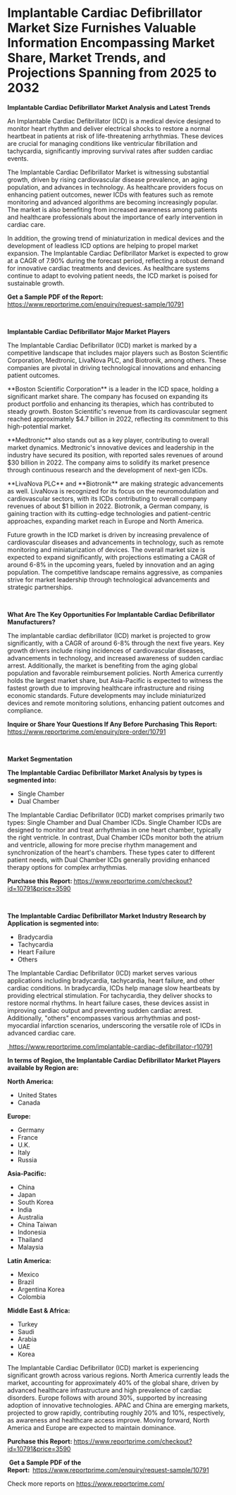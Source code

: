 <p><h1>Implantable Cardiac Defibrillator Market Size Furnishes Valuable Information Encompassing Market Share, Market Trends, and Projections Spanning from 2025 to 2032</h1></p><p><strong>Implantable Cardiac Defibrillator Market Analysis and Latest Trends</strong></p>
<p><p>An Implantable Cardiac Defibrillator (ICD) is a medical device designed to monitor heart rhythm and deliver electrical shocks to restore a normal heartbeat in patients at risk of life-threatening arrhythmias. These devices are crucial for managing conditions like ventricular fibrillation and tachycardia, significantly improving survival rates after sudden cardiac events.</p><p>The Implantable Cardiac Defibrillator Market is witnessing substantial growth, driven by rising cardiovascular disease prevalence, an aging population, and advances in technology. As healthcare providers focus on enhancing patient outcomes, newer ICDs with features such as remote monitoring and advanced algorithms are becoming increasingly popular. The market is also benefiting from increased awareness among patients and healthcare professionals about the importance of early intervention in cardiac care.</p><p>In addition, the growing trend of miniaturization in medical devices and the development of leadless ICD options are helping to propel market expansion. The Implantable Cardiac Defibrillator Market is expected to grow at a CAGR of 7.90% during the forecast period, reflecting a robust demand for innovative cardiac treatments and devices. As healthcare systems continue to adapt to evolving patient needs, the ICD market is poised for sustainable growth.</p></p>
<p><strong>Get a Sample PDF of the Report:&nbsp;</strong> <a href="https://www.reportprime.com/enquiry/request-sample/10791?utm_campaign=2444&utm_medium=2&utm_source=Github&utm_content=ia&utm_term=20032025&utm_id=implantable-cardiac-defibrillator">https://www.reportprime.com/enquiry/request-sample/10791</a></p>
<p>&nbsp;</p>
<p><strong>Implantable Cardiac Defibrillator Major Market Players</strong></p>
<p><p>The Implantable Cardiac Defibrillator (ICD) market is marked by a competitive landscape that includes major players such as Boston Scientific Corporation, Medtronic, LivaNova PLC, and Biotronik, among others. These companies are pivotal in driving technological innovations and enhancing patient outcomes.</p><p>**Boston Scientific Corporation** is a leader in the ICD space, holding a significant market share. The company has focused on expanding its product portfolio and enhancing its therapies, which has contributed to steady growth. Boston Scientific's revenue from its cardiovascular segment reached approximately $4.7 billion in 2022, reflecting its commitment to this high-potential market.</p><p>**Medtronic** also stands out as a key player, contributing to overall market dynamics. Medtronic's innovative devices and leadership in the industry have secured its position, with reported sales revenues of around $30 billion in 2022. The company aims to solidify its market presence through continuous research and the development of next-gen ICDs.</p><p>**LivaNova PLC** and **Biotronik** are making strategic advancements as well. LivaNova is recognized for its focus on the neuromodulation and cardiovascular sectors, with its ICDs contributing to overall company revenues of about $1 billion in 2022. Biotronik, a German company, is gaining traction with its cutting-edge technologies and patient-centric approaches, expanding market reach in Europe and North America.</p><p>Future growth in the ICD market is driven by increasing prevalence of cardiovascular diseases and advancements in technology, such as remote monitoring and miniaturization of devices. The overall market size is expected to expand significantly, with projections estimating a CAGR of around 6-8% in the upcoming years, fueled by innovation and an aging population. The competitive landscape remains aggressive, as companies strive for market leadership through technological advancements and strategic partnerships.</p></p>
<p>&nbsp;</p>
<p><strong>What Are The Key Opportunities For Implantable Cardiac Defibrillator Manufacturers?</strong></p>
<p><p>The implantable cardiac defibrillator (ICD) market is projected to grow significantly, with a CAGR of around 6-8% through the next five years. Key growth drivers include rising incidences of cardiovascular diseases, advancements in technology, and increased awareness of sudden cardiac arrest. Additionally, the market is benefiting from the aging global population and favorable reimbursement policies. North America currently holds the largest market share, but Asia-Pacific is expected to witness the fastest growth due to improving healthcare infrastructure and rising economic standards. Future developments may include miniaturized devices and remote monitoring solutions, enhancing patient outcomes and compliance.</p></p>
<p><strong>Inquire or Share Your Questions If Any Before Purchasing This Report:</strong> <a href="https://www.reportprime.com/enquiry/pre-order/10791?utm_campaign=2444&utm_medium=2&utm_source=Github&utm_content=ia&utm_term=20032025&utm_id=implantable-cardiac-defibrillator">https://www.reportprime.com/enquiry/pre-order/10791</a></p>
<p>&nbsp;</p>
<p><strong>Market Segmentation</strong></p>
<p><strong>The Implantable Cardiac Defibrillator Market Analysis by types is segmented into:</strong></p>
<p><ul><li>Single Chamber</li><li>Dual Chamber</li></ul></p>
<p><p>The Implantable Cardiac Defibrillator (ICD) market comprises primarily two types: Single Chamber and Dual Chamber ICDs. Single Chamber ICDs are designed to monitor and treat arrhythmias in one heart chamber, typically the right ventricle. In contrast, Dual Chamber ICDs monitor both the atrium and ventricle, allowing for more precise rhythm management and synchronization of the heart's chambers. These types cater to different patient needs, with Dual Chamber ICDs generally providing enhanced therapy options for complex arrhythmias.</p></p>
<p><strong>Purchase this Report:&nbsp;</strong><a href="https://www.reportprime.com/checkout?id=10791&price=3590&utm_campaign=2444&utm_medium=2&utm_source=Github&utm_content=ia&utm_term=20032025&utm_id=implantable-cardiac-defibrillator">https://www.reportprime.com/checkout?id=10791&price=3590</a></p>
<p>&nbsp;</p>
<p><strong>The Implantable Cardiac Defibrillator Market Industry Research by Application is segmented into:</strong></p>
<p><ul><li>Bradycardia</li><li>Tachycardia</li><li>Heart Failure</li><li>Others</li></ul></p>
<p><p>The Implantable Cardiac Defibrillator (ICD) market serves various applications including bradycardia, tachycardia, heart failure, and other cardiac conditions. In bradycardia, ICDs help manage slow heartbeats by providing electrical stimulation. For tachycardia, they deliver shocks to restore normal rhythms. In heart failure cases, these devices assist in improving cardiac output and preventing sudden cardiac arrest. Additionally, "others" encompasses various arrhythmias and post-myocardial infarction scenarios, underscoring the versatile role of ICDs in advanced cardiac care.</p></p>
<p><a href="https://www.reportprime.com/implantable-cardiac-defibrillator-r10791?utm_campaign=2444&utm_medium=2&utm_source=Github&utm_content=ia&utm_term=20032025&utm_id=implantable-cardiac-defibrillator">&nbsp;https://www.reportprime.com/implantable-cardiac-defibrillator-r10791</a></p>
<p><strong>In terms of Region, the Implantable Cardiac Defibrillator Market Players available by Region are:</strong></p>
<p>
    <p> <strong> North America: </strong>
        <ul>
            <li>United States</li>
            <li>Canada</li>
        </ul>
        </p> 
    <p> <strong> Europe: </strong>
        <ul>
            <li>Germany</li>
            <li>France</li>
            <li>U.K.</li>
            <li>Italy</li>
            <li>Russia</li>
        </ul>
        </p> 
    <p> <strong> Asia-Pacific: </strong>
        <ul>
            <li>China</li>
            <li>Japan</li>
            <li>South Korea</li>
            <li>India</li>
            <li>Australia</li>
            <li>China Taiwan</li>
            <li>Indonesia</li>
            <li>Thailand</li>
            <li>Malaysia</li>
        </ul>
        </p> 
    <p> <strong> Latin America: </strong>
        <ul>
            <li>Mexico</li>
            <li>Brazil</li>
            <li>Argentina Korea</li>
            <li>Colombia</li>
        </ul>
        </p> 
    <p> <strong> Middle East & Africa: </strong>
        <ul>
            <li>Turkey</li>
            <li>Saudi</li>
            <li>Arabia</li>
            <li>UAE</li>
            <li>Korea</li>
        </ul>
    </p>
    </p>
<p><p>The Implantable Cardiac Defibrillator (ICD) market is experiencing significant growth across various regions. North America currently leads the market, accounting for approximately 40% of the global share, driven by advanced healthcare infrastructure and high prevalence of cardiac disorders. Europe follows with around 30%, supported by increasing adoption of innovative technologies. APAC and China are emerging markets, projected to grow rapidly, contributing roughly 20% and 10%, respectively, as awareness and healthcare access improve. Moving forward, North America and Europe are expected to maintain dominance.</p></p>
<p><strong>Purchase this Report: </strong><a href="https://www.reportprime.com/checkout?id=10791&price=3590&utm_campaign=2444&utm_medium=2&utm_source=Github&utm_content=ia&utm_term=20032025&utm_id=implantable-cardiac-defibrillator">https://www.reportprime.com/checkout?id=10791&price=3590</a></p>
<p>&nbsp;<strong>Get a Sample PDF of the Report:&nbsp;&nbsp;</strong><a href="https://www.reportprime.com/enquiry/request-sample/10791?utm_campaign=2444&utm_medium=2&utm_source=Github&utm_content=ia&utm_term=20032025&utm_id=implantable-cardiac-defibrillator">https://www.reportprime.com/enquiry/request-sample/10791</a></p>
<p><strong></strong></p>
<p>Check more reports on <a href="https://www.reportprime.com/?utm_campaign=2444&utm_medium=2&utm_source=Github&utm_content=ia&utm_term=20032025&utm_id=implantable-cardiac-defibrillator">https://www.reportprime.com/</a></p>